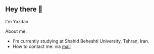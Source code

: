## Hey there 👋

<!--
**YazdanJahedi/YazdanJahedi** is a ✨ _special_ ✨ repository because its `README.md` (this file) appears on your GitHub profile.

Here are some ideas to get you started:

- 🔭 I’m currently working on ...
- 🌱 I’m currently learning ...
- 👯 I’m looking to collaborate on ...
- 🤔 I’m looking for help with ...
- 💬 Ask me about ...
- 📫 How to reach me: ...
- 😄 Pronouns: ...
- ⚡ Fun fact: ...
-->

I'm Yazdan

About me:
* I'm currently studying at Shahid Beheshti University, Tehran, Iran.
* How to contact me: via [mail](mailto:yzdn.jt@gmail.com)
